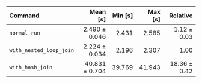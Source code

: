 | Command | Mean [s] | Min [s] | Max [s] | Relative |
|:---|---:|---:|---:|---:|
| `normal_run` | 2.490 ± 0.046 | 2.431 | 2.585 | 1.12 ± 0.03 |
| `with_nested_loop_join` | 2.224 ± 0.034 | 2.196 | 2.307 | 1.00 |
| `with_hash_join` | 40.831 ± 0.704 | 39.769 | 41.943 | 18.36 ± 0.42 |
